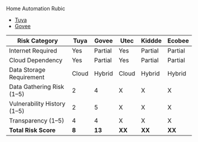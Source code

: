 Home Automation Rubic
- [Tuya](https://github.com/Hinrichsta/SP25-CYBR8950/blob/main/HomeAutomation/Tuya.md)
- [Govee](https://github.com/Hinrichsta/SP25-CYBR8950/blob/main/HomeAutomation/Govee.md)

| Risk Category                  | Tuya | Govee | Utec | Kiddde | Ecobee |
|--------------------------------|----------------|-------------|---------|----------|----------|
| Internet Required              | Yes            | Partial     | Yes     | Partial  |Partial   |
| Cloud Dependency               | Yes            | Partial     | Yes     | Partial  | Partial  |
| Data Storage Requirement       | Cloud          | Hybrid      | Cloud   | Hybrid   | Hybrid   |
| Data Gathering Risk (1–5)      | 2              | 4           | X       | X        | X        |
| Vulnerability History (1–5)    | 2              | 5           | X       | X        | X        |
| Transparency (1–5)             | 4              | 4           | X       | X        | X        |
| **Total Risk Score**           | **8**          | **13**      | **XX**  | **XX**   | **XX**   |
